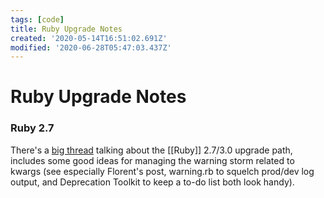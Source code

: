 ```yaml
---
tags: [code]
title: Ruby Upgrade Notes
created: '2020-05-14T16:51:02.691Z'
modified: '2020-06-28T05:47:03.437Z'
---
```


# Ruby Upgrade Notes

### Ruby 2.7

There's a [big thread](https://discuss.rubyonrails.org/t/new-2-7-3-0-keyword-argument-pain-point/74980) talking about the [[Ruby]] 2.7/3.0 upgrade path, includes some good ideas for managing the warning storm related to kwargs (see especially Florent's post, warning.rb to squelch prod/dev log output, and Deprecation Toolkit to keep a to-do list both look handy).

